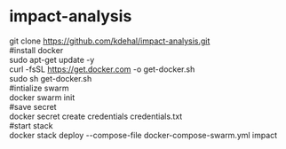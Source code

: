 # impact-analysis  
git clone https://github.com/kdehal/impact-analysis.git  
#install docker  
sudo apt-get update -y  
curl -fsSL https://get.docker.com -o get-docker.sh  
sudo sh get-docker.sh  
#intialize swarm  
docker swarm init  
#save secret  
docker secret create credentials credentials.txt  
#start stack  
docker stack deploy --compose-file docker-compose-swarm.yml impact  
